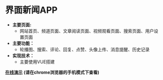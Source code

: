 界面新闻APP
====
* **主要页面:**
  * 网站首页、频道页面、文章阅读页面、视频观看页面、搜索页面、用户设置页面
* **主要功能：**
  * 轮播图、搜索、评论、回复、点赞、头像上传、消息提醒、历史记录
* **实现技术：**
  * 主要使用VUE搭建

**[在线演示](http://loisluo.com/app)** 
**(请在chrome浏览器的手机模式下查看)**





